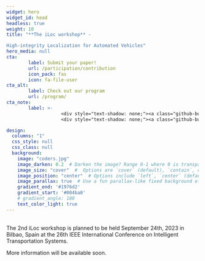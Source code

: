 ```yaml
---
widget: hero
widget_id: head
headless: true
weight: 10
title: "**The iLoc workshop** - 

High-integrity Localization for Automated Vehicles"
hero_media: null
cta:
        label: Submit your paper!
        url: /participation/contribution
        icon_pack: fas
        icon: fa-file-user
cta_alt:
        label: Check out our program
        url: /program/
cta_note:
        label: >-
                    <div style="text-shadow: none;"><a class="github-button" href="https://https://2023.ieee-itsc.org/" data-icon="octicon-star" data-size="large" data-show-count="true" aria-label="Star">IEEE ITSC 2023 conference website</a></div>
                    <div style="text-shadow: none;"><a class="github-button" href="https://sites.google.com/view/iloc-2022" data-icon="octicon-star" data-size="large" data-show-count="true" aria-label="Star">1st iLoc workshop 2022</a></div>

design:
  columns: "1"
  css_style: null
  css_class: null
  background:
    image: "coders.jpg"
    image_darken: 0.2  # Darken the image? Range 0-1 where 0 is transparent and 1 is opaque.
    image_size: "cover"  #  Options are `cover` (default), `contain`, or `actual` size.
    image_position: "center"  # Options include `left`, `center` (default), or `right`.
    image_parallax: true  # Use a fun parallax-like fixed background effect? true/false
    gradient_end: '#1976d2'
    gradient_start: '#004ba0'
    # gradient_angle: 180
    text_color_light: true
---
```

<br>
  The 2nd iLoc workshop is planned to be held September 24th, 2023 in Bilbao, Spain at the 26th IEEE International Conference on Intelligent Transportation Systems.
  
  More information will be available soon.

